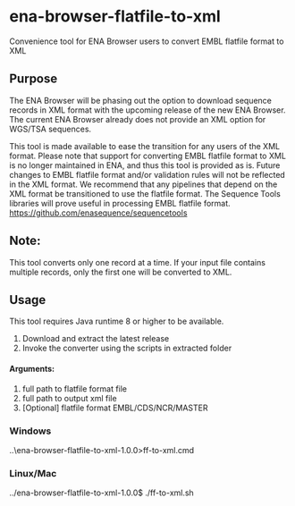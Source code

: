 # ena-browser-flatfile-to-xml
Convenience tool for ENA Browser users to convert EMBL flatfile format to XML

## Purpose

The ENA Browser will be phasing out the option to download sequence records in XML format with the upcoming release of the
new ENA Browser. The current ENA Browser already does not provide an XML option for WGS/TSA sequences.
 
This tool is made available to ease the transition for any users of the XML format. Please note that support for converting
EMBL flatfile format to XML is no longer maintained in ENA, and thus this tool is provided as is. Future changes to EMBL flatfile 
format and/or validation rules will not be reflected in the XML format.
We recommend that any pipelines that depend on the XML format be transitioned to use the flatfile format. The Sequence Tools libraries
will prove useful in processing EMBL flatfile format.
https://github.com/enasequence/sequencetools

## Note: 
This tool converts only one record at a time. If your input file contains multiple records, only the first one will be converted to XML.

## Usage
This tool requires Java runtime 8 or higher to be available. 

1. Download and extract the latest release 
2. Invoke the converter using the scripts in extracted folder

#### Arguments:
1. full path to flatfile format file
2. full path to output xml file
3. [Optional] flatfile format EMBL/CDS/NCR/MASTER

### Windows
..\ena-browser-flatfile-to-xml-1.0.0>ff-to-xml.cmd <full-path-to-flat-file> <full-path-to-output-xml-file>

### Linux/Mac
../ena-browser-flatfile-to-xml-1.0.0$ ./ff-to-xml.sh <full-path-to-flat-file> <full-path-to-output-xml-file>
